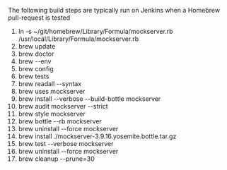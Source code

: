 The following build steps are typically run on Jenkins when a Homebrew pull-request is tested

1. ln -s ~/git/homebrew/Library/Formula/mockserver.rb /usr/local/Library/Formula/mockserver.rb
1. brew update
1. brew doctor
1. brew --env
1. brew config
1. brew tests
1. brew readall --syntax
1. brew uses mockserver
1. brew install --verbose --build-bottle mockserver
1. brew audit mockserver --strict
1. brew style mockserver
1. brew bottle --rb mockserver
1. brew uninstall --force mockserver
1. brew install ./mockserver-3.9.16.yosemite.bottle.tar.gz
1. brew test --verbose mockserver
1. brew uninstall --force mockserver
1. brew cleanup --prune=30